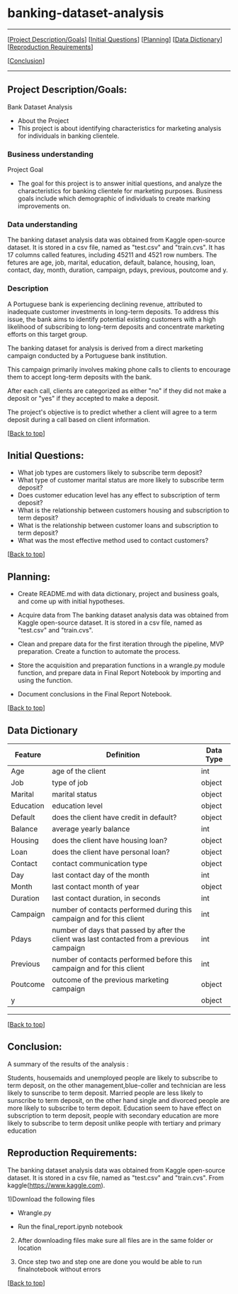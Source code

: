 # banking-dataset-analysis

***
[[Project Description/Goals](#project_description_goals)]
[[Initial Questions](#initial_questions)]
[[Planning](#planning)]
[[Data Dictionary](#dictionary)]
[[Reproduction Requirements](#reproduce)]

[[Conclusion](#conclusion)]

___

## <a name="project_description_goals"></a>Project Description/Goals:

Bank Dataset Analysis
- About the Project
- This project is about identifying characteristics for marketing analysis for individuals in banking clientele.

### Business understanding
Project Goal
- The goal for this project is to answer initial questions, and analyze the characteristics for banking clientele for marketing purposes. Business goals include which demographic of individuals to create marking improvements on.

### Data understanding
The banking dataset analysis data was obtained from Kaggle open-source dataset. It is stored in a csv file, named as "test.csv" and "train.cvs". It has 17 columns called features, including 45211 and 4521 row numbers. The fetures are age, job, marital, education, default, balance, housing, loan, contact, day, month, duration, campaign, pdays, previous, poutcome and y. 

### Description
A Portuguese bank is experiencing declining revenue, attributed to inadequate customer investments in long-term deposits. To address this issue, the bank aims to identify potential existing customers with a high likelihood of subscribing to long-term deposits and concentrate marketing efforts on this target group.

The banking dataset for analysis is derived from a direct marketing campaign conducted by a Portuguese bank institution. 

This campaign primarily involves making phone calls to clients to encourage them to accept long-term deposits with the bank.

After each call, clients are categorized as either "no" if they did not make a deposit or "yes" if they accepted to make a deposit.

The project's objective is to predict whether a client will agree to a term deposit during a call based on client information.

[[Back to top](#top)]


## <a name="initial_questions"></a>Initial Questions:

- What job types are customers likely to subscribe term deposit?
- What type of customer marital status are more likely to subscribe term deposit?
- Does customer education level has any effect to subscription of term deposit?
- What is the relationship between customers housing and subscription to term deposit?
- What is the relationship between customer loans and subscription to term deposit?
- What was the most effective method used to contact customers?

[[Back to top](#top)]


## <a name="planning"></a>Planning:

- Create README.md with data dictionary, project and business goals, and come up with initial hypotheses.



- Acquire data from The banking dataset analysis data was obtained from Kaggle open-source dataset. It is stored in a csv file, named as "test.csv" and "train.cvs". 
- Clean and prepare data for the first iteration through the pipeline, MVP preparation. Create a function to automate the process. 
- Store the acquisition and preparation functions in a wrangle.py module function, and prepare data in Final Report Notebook by importing and using the function.
- Document conclusions in the Final Report Notebook.

[[Back to top](#top)]



## <a name="dictionary"></a>Data Dictionary  


| Feature | Definition | Data Type |
| ----- | ----- | ----- |
| Age |age of the client | int |
| Job |type of job | object |
| Marital |marital status | object |
| Education |education level | object |
| Default | does the client have credit in default? | object |
| Balance |  average yearly balance | int |
| Housing | does the client have housing loan? | object |
| Loan |does the client have personal loan? | object |
| Contact |contact communication type | object |
| Day |last contact day of the month | int |
| Month |last contact month of year  | object |
| Duration |last contact duration, in seconds | int |
| Campaign |number of contacts performed during this campaign and for this client | int |
| Pdays |number of days that passed by after the client was last contacted from a previous campaign | int |
| Previous |number of contacts performed before this campaign and for this client | int |
| Poutcome |outcome of the previous marketing campaign | object |
| y |            | object |





---

[[Back to top](#top)]


## <a name="conclusion"></a>Conclusion:

A summary of the results of the analysis :

Students, housemaids and unemployed people are likely to subscribe to term deposit, on the other management,blue-coller and technician are less likely to sunscribe to term deposit.
Married people are less likely to sunscribe to term deposit, on the other hand single and divorced people are more likely to subscribe to term depoit.
Education seem to have effect on subscription to term deposit, people with secondary education are more likely to subscribe to term deposit unlike people with tertiary and primary education

## <a name="reproduce"></a>Reproduction Requirements:

The banking dataset analysis data was obtained from Kaggle open-source dataset. It is stored in a csv file, named as "test.csv" and "train.cvs". 
From kaggle(https://www.kaggle.com). 

1)Download the following files

- Wrangle.py

- Run the final_report.ipynb notebook


2) After downloading files make sure all files are in the same folder or location

3) Once step two and step one are done you would be able to run finalnotebook without errors



    
[[Back to top](#top)]
